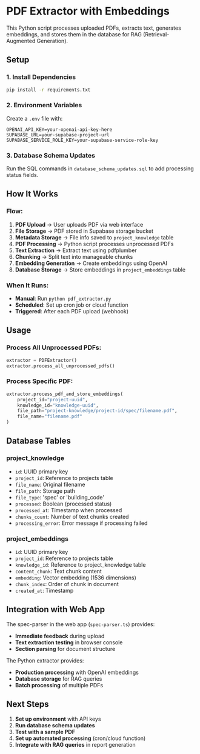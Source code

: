 # PDF Extractor with Embeddings

This Python script processes uploaded PDFs, extracts text, generates embeddings, and stores them in the database for RAG (Retrieval-Augmented Generation).

## Setup

### 1. Install Dependencies

```bash
pip install -r requirements.txt
```

### 2. Environment Variables

Create a `.env` file with:

```
OPENAI_API_KEY=your-openai-api-key-here
SUPABASE_URL=your-supabase-project-url
SUPABASE_SERVICE_ROLE_KEY=your-supabase-service-role-key
```

### 3. Database Schema Updates

Run the SQL commands in `database_schema_updates.sql` to add processing status fields.

## How It Works

### Flow:

1. **PDF Upload** → User uploads PDF via web interface
2. **File Storage** → PDF stored in Supabase storage bucket
3. **Metadata Storage** → File info saved to `project_knowledge` table
4. **PDF Processing** → Python script processes unprocessed PDFs
5. **Text Extraction** → Extract text using pdfplumber
6. **Chunking** → Split text into manageable chunks
7. **Embedding Generation** → Create embeddings using OpenAI
8. **Database Storage** → Store embeddings in `project_embeddings` table

### When It Runs:

- **Manual**: Run `python pdf_extractor.py`
- **Scheduled**: Set up cron job or cloud function
- **Triggered**: After each PDF upload (webhook)

## Usage

### Process All Unprocessed PDFs:

```python
extractor = PDFExtractor()
extractor.process_all_unprocessed_pdfs()
```

### Process Specific PDF:

```python
extractor.process_pdf_and_store_embeddings(
    project_id="project-uuid",
    knowledge_id="knowledge-uuid",
    file_path="project-knowledge/project-id/spec/filename.pdf",
    file_name="filename.pdf"
)
```

## Database Tables

### project_knowledge

- `id`: UUID primary key
- `project_id`: Reference to projects table
- `file_name`: Original filename
- `file_path`: Storage path
- `file_type`: 'spec' or 'building_code'
- `processed`: Boolean (processed status)
- `processed_at`: Timestamp when processed
- `chunks_count`: Number of text chunks created
- `processing_error`: Error message if processing failed

### project_embeddings

- `id`: UUID primary key
- `project_id`: Reference to projects table
- `knowledge_id`: Reference to project_knowledge table
- `content_chunk`: Text chunk content
- `embedding`: Vector embedding (1536 dimensions)
- `chunk_index`: Order of chunk in document
- `created_at`: Timestamp

## Integration with Web App

The spec-parser in the web app (`spec-parser.ts`) provides:

- **Immediate feedback** during upload
- **Text extraction testing** in browser console
- **Section parsing** for document structure

The Python extractor provides:

- **Production processing** with OpenAI embeddings
- **Database storage** for RAG queries
- **Batch processing** of multiple PDFs

## Next Steps

1. **Set up environment** with API keys
2. **Run database schema updates**
3. **Test with a sample PDF**
4. **Set up automated processing** (cron/cloud function)
5. **Integrate with RAG queries** in report generation
